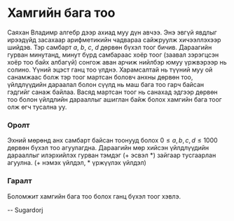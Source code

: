 Хамгийн бага тоо
================
Саяхан Владимр алгебр дээр ахиад муу дүн авчээ. Энэ эвгүй явдлыг ирээдүйд
засахаар арифметикийн чадвараа сайжруулж хичээллэхээр шийдэв. Тэр самбарт $a$,
$b$, $c$, $d$ дөрвөн бүхэл тоог бичив. Дараагийн гурван минутанд, минут бүрд
самбараас хоёр тоог (заавал зэрэгцсэн хоёр тоо байх албагүй) сонгож аван арчиж
нийлбэр юмуу үржвэрээр нь солино. Үүний эцэст ганц тоо үлднэ. Харамсалтай нь
түүний муу ой санамжаас болж тэр тоог мартсан боловч анхны дөрвөн тоо,
үйлдлүүдийн дараалал болон сүүлд нь маш бага тоо гарч байсан гэдгийг санаж
байлаа. Васяд мартсан тоог нь санахад эдгээр дөрвөн тоо болон үйлдлийн дарааллыг
ашиглан байж болох хамгийн бага тоог олж өгч тусална уу.


### Оролт
Эхний мөрөнд анх самбарт байсан тоонууд болох $0 ≤ a, b, c, d ≤ 1000$ дөрвөн
бүхэл тоо агуулагдна. Дараагийн мөр хийсэн үйлдлүүдийн дарааллыг илэрхийлэх
гурван тэмдэг ($+$ эсвэл $*$) зайгаар тусгаарлан агуулна. ($+$ нэмэх үйлдэл, $*$
үржүүлэх үйлдэл)


### Гаралт
Боломжит хамгийн бага тоо болох ганц бүхэл тоог хэвлэ.

-- Sugardorj

